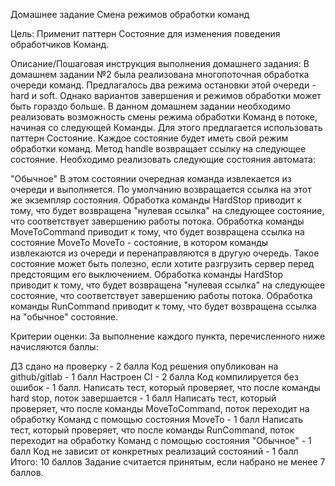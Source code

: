 Домашнее задание
Смена режимов обработки команд

Цель:
Применит паттерн Состояние для изменения поведения обработчиков Команд.

Описание/Пошаговая инструкция выполнения домашнего задания:
В домашнем задании №2 была реализована многопоточная обработка очереди команд. 
Предлагалось два режима остановки этой очереди - hard и soft.
Однако вариантов завершения и режимов обработки может быть гораздо больше. 
В данном домашнем задании необходимо реализовать возможность смены режима обработки Команд в потоке, начиная со следующей Команды.
Для этого предлагается использовать паттерн Состояние. Каждое состояние будет иметь свой режим обработки команд. 
Метод handle возвращает ссылку на следующее состояние.
Необходимо реализовать следующие состояния автомата:

"Обычное" В этом состоянии очередная команда извлекается из очереди и выполняется. 
По умолчанию возвращается ссылка на этот же экземпляр состояния. 
Обработка команды HardStop приводит к тому, что будет возвращена "нулевая ссылка" на следующее состояние, что соответствует завершению работы потока. 
Обработка команды MoveToCommand приводит к тому, что будет возвращена ссылка на состояние MoveTo
MoveTo - состояние, в котором команды извлекаются из очереди и перенаправляются в другую очередь. 
Такое состояние может быть полезно, если хотите разгрузить сервер перед предстоящим его выключением. 
Обработка команды HardStop приводит к тому, что будет возвращена "нулевая ссылка" на следующее состояние, что соответствует завершению работы потока. 
Обработка команды RunCommand приводит к тому, что будет возвращена ссылка на "обычное" состояние.

Критерии оценки:
За выполнение каждого пункта, перечисленного ниже начисляются баллы:

ДЗ сдано на проверку - 2 балла
Код решения опубликован на github/gitlab - 1 балл
Настроен CI - 2 балла
Код компилируется без ошибок - 1 балл.
Написать тест, который проверяет, что после команды hard stop, поток завершается - 1 балл
Написать тест, который проверяет, что после команды MoveToCommand, поток переходит на обработку Команд с помощью состояния MoveTo - 1 балл
Написать тест, который проверяет, что после команды RunCommand, поток переходит на обработку Команд с помощью состояния "Обычное" - 1 балл
Код не зависит от конкретных реализаций состояний - 1 балл Итого: 10 баллов Задание считается принятым, если набрано не менее 7 баллов.